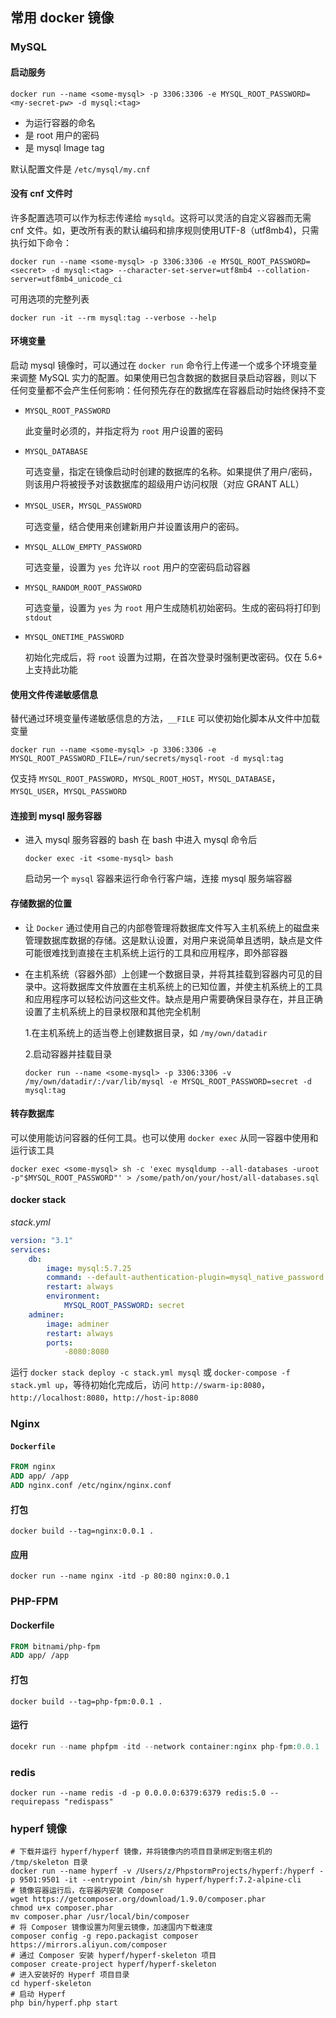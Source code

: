 ## 常用 docker 镜像

### MySQL

#### 启动服务

```shell
docker run --name <some-mysql> -p 3306:3306 -e MYSQL_ROOT_PASSWORD=<my-secret-pw> -d mysql:<tag>
```

* <some-mysql> 为运行容器的命名
* <my-secret-pw> 是 root 用户的密码
* <tag> 是 mysql Image tag

默认配置文件是 `/etc/mysql/my.cnf`

#### 没有 cnf 文件时

许多配置选项可以作为标志传递给 `mysqld`。这将可以灵活的自定义容器而无需 cnf 文件。如，更改所有表的默认编码和排序规则使用UTF-8（utf8mb4)，只需执行如下命令：

```shell
docker run --name <some-mysql> -p 3306:3306 -e MYSQL_ROOT_PASSWORD=<secret> -d mysql:<tag> --character-set-server=utf8mb4 --collation-server=utf8mb4_unicode_ci
```

可用选项的完整列表

```mysql
docker run -it --rm mysql:tag --verbose --help
```

#### 环境变量

启动 mysql 镜像时，可以通过在 `docker run` 命令行上传递一个或多个环境变量来调整 MySQL 实力的配置。如果使用已包含数据的数据目录启动容器，则以下任何变量都不会产生任何影响：任何预先存在的数据库在容器启动时始终保持不变

* `MYSQL_ROOT_PASSWORD`

  此变量时必须的，并指定将为 `root` 用户设置的密码

* `MYSQL_DATABASE`

  可选变量，指定在镜像启动时创建的数据库的名称。如果提供了用户/密码，则该用户将被授予对该数据库的超级用户访问权限（对应 GRANT ALL）

* `MYSQL_USER`，`MYSQL_PASSWORD`

  可选变量，结合使用来创建新用户并设置该用户的密码。

* `MYSQL_ALLOW_EMPTY_PASSWORD`

  可选变量，设置为 `yes` 允许以 `root` 用户的空密码启动容器

* `MYSQL_RANDOM_ROOT_PASSWORD`

  可选变量，设置为 `yes` 为 `root` 用户生成随机初始密码。生成的密码将打印到 `stdout`

* `MYSQL_ONETIME_PASSWORD`

  初始化完成后，将 `root` 设置为过期，在首次登录时强制更改密码。仅在 5.6+ 上支持此功能

#### 使用文件传递敏感信息

替代通过环境变量传递敏感信息的方法，`__FILE` 可以使初始化脚本从文件中加载变量

```shell
docker run --name <some-mysql> -p 3306:3306 -e MYSQL_ROOT_PASSWORD_FILE=/run/secrets/mysql-root -d mysql:tag
```

仅支持 `MYSQL_ROOT_PASSWORD`，`MYSQL_ROOT_HOST`，`MYSQL_DATABASE`，`MYSQL_USER`，`MYSQL_PASSWORD`

#### 连接到 mysql 服务容器

* 进入 mysql 服务容器的 bash 在 bash 中进入 mysql 命令后

  ```shell
  docker exec -it <some-mysql> bash
  ```

  启动另一个 `mysql` 容器来运行命令行客户端，连接 mysql 服务端容器

#### 存储数据的位置

* 让 `Docker` 通过使用自己的内部卷管理将数据库文件写入主机系统上的磁盘来管理数据库数据的存储。这是默认设置，对用户来说简单且透明，缺点是文件可能很难找到直接在主机系统上运行的工具和应用程序，即外部容器

* 在主机系统（容器外部）上创建一个数据目录，并将其挂载到容器内可见的目录中。这将数据库文件放置在主机系统上的已知位置，并使主机系统上的工具和应用程序可以轻松访问这些文件。缺点是用户需要确保目录存在，并且正确设置了主机系统上的目录权限和其他完全机制

  1.在主机系统上的适当卷上创建数据目录，如 `/my/own/datadir`

  2.启动容器并挂载目录

  ```shell
  docker run --name <some-mysql> -p 3306:3306 -v /my/own/datadir/:/var/lib/mysql -e MYSQL_ROOT_PASSWORD=secret -d mysql:tag
  ```

#### 转存数据库

可以使用能访问容器的任何工具。也可以使用 `docker exec` 从同一容器中使用和运行该工具

```shell
docker exec <some-mysql> sh -c 'exec mysqldump --all-databases -uroot -p"$MYSQL_ROOT_PASSWORD"' > /some/path/on/your/host/all-databases.sql
```

#### docker stack

*stack.yml*

```yml
version: "3.1"
services:
	db:
		image: mysql:5.7.25
		command: --default-authentication-plugin=mysql_native_password
		restart: always
		environment:
			MYSQL_ROOT_PASSWORD: secret
	adminer:
		image: adminer
		restart: always
		ports:
			-8080:8080
```

运行 `docker stack deploy -c stack.yml mysql` 或 `docker-compose -f stack.yml up`，等待初始化完成后，访问 `http://swarm-ip:8080`，`http://localhost:8080`，`http://host-ip:8080`

### Nginx

#### `Dockerfile`

```dockerfile
FROM nginx
ADD app/ /app
ADD nginx.conf /etc/nginx/nginx.conf
```

#### 打包

```shell
docker build --tag=nginx:0.0.1 .
```

#### 应用

```shell
docker run --name nginx -itd -p 80:80 nginx:0.0.1
```

### PHP-FPM

#### Dockerfile

```dockerfile
FROM bitnami/php-fpm
ADD app/ /app
```

#### 打包

```
docker build --tag=php-fpm:0.0.1 .
```

#### 运行

```php
docekr run --name phpfpm -itd --network container:nginx php-fpm:0.0.1
```

### redis

```shell
docker run --name redis -d -p 0.0.0.0:6379:6379 redis:5.0 --requirepass "redispass"
```

### hyperf 镜像

```shell
# 下载并运行 hyperf/hyperf 镜像，并将镜像内的项目目录绑定到宿主机的 /tmp/skeleton 目录
docker run --name hyperf -v /Users/z/PhpstormProjects/hyperf:/hyperf -p 9501:9501 -it --entrypoint /bin/sh hyperf/hyperf:7.2-alpine-cli
# 镜像容器运行后，在容器内安装 Composer
wget https://getcomposer.org/download/1.9.0/composer.phar
chmod u+x composer.phar
mv composer.phar /usr/local/bin/composer
# 将 Composer 镜像设置为阿里云镜像，加速国内下载速度
composer config -g repo.packagist composer https://mirrors.aliyun.com/composer
# 通过 Composer 安装 hyperf/hyperf-skeleton 项目
composer create-project hyperf/hyperf-skeleton
# 进入安装好的 Hyperf 项目目录
cd hyperf-skeleton
# 启动 Hyperf
php bin/hyperf.php start
```





